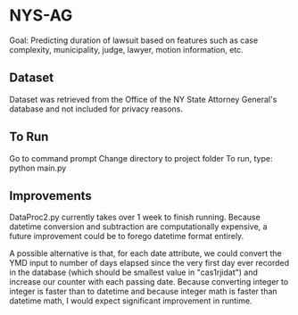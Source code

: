 # NYS-AG
Goal: Predicting duration of lawsuit based on features such as case complexity, municipality, judge, lawyer, motion information, etc.

## Dataset
Dataset was retrieved from the Office of the NY State Attorney General's database and not included for privacy reasons.

## To Run
Go to command prompt
Change directory to project folder
To run, type: python main.py

## Improvements
DataProc2.py currently takes over 1 week to finish running. Because datetime conversion and subtraction are computationally expensive, a future improvement could be to forego datetime format entirely. 

A possible alternative is that, for each date attribute, we could convert the YMD input to number of days elapsed since the very first day ever recorded in the database (which should be smallest value in "cas1rjidat") and increase our counter with each passing date. Because converting integer to integer is faster than to datetime and because integer math is faster than datetime math, I would expect significant improvement in runtime.

